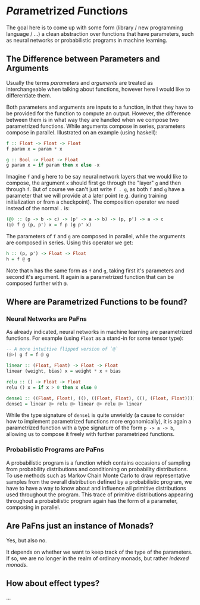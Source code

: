 # ***Pa***rametrized ***F***unctio***n***s

The goal here is to come up with some form (library / new programming language / ...) a clean abstraction over functions that have parameters, such as neural networks or probabilistic programs in machine learning.


## The Difference between Parameters and Arguments

Usually the terms *parameters* and *arguments* are treated as interchangeable when talking about functions, however here I would like to differentiate them.

Both parameters and arguments are inputs to a function, in that they have to be provided for the function to compute an output. However, the difference between them is in what way they are handled when we compose two parametrized functions. While arguments compose in series, parameters compose in parallel. Illustrated on an example (using haskell):

```hs
f :: Float -> Float -> Float
f param x = param * x

g :: Bool -> Float -> Float
g param x = if param then x else -x
```

Imagine `f` and `g` here to be say neural network layers that we would like to compose, the argument `x` should first go through the "layer" `g` and then through `f`. But of course we can't just write `f . g`, as both `f` and `g` have a parameter that we will provide at a later point (e.g. during training initialization or from a checkpoint). The composition operator we need instead of the normal `.` is:

```hs
(@) :: (p -> b -> c) -> (p' -> a -> b) -> (p, p') -> a -> c
(@) f g (p, p') x = f p (g p' x)
```

The parameters of `f` and `g` are composed in parallel, while the arguments are composed in series. Using this operator we get:

```hs
h :: (p, p') -> Float -> Float
h = f @ g
```

Note that `h` has the same form as `f` and `g`, taking first it's parameters and second it's argument. It again is a parametrized function that can be composed further with `@`.


## Where are Parametrized Functions to be found?

### Neural Networks are PaFns 

As already indicated, neural networks in machine learning are parametrized functions. For example (using `Float` as a stand-in for some tensor type):

```hs
-- A more intuitive flipped version of `@`
(@>) g f = f @ g

linear :: (Float, Float) -> Float -> Float
linear (weight, bias) x = weight * x + bias

relu :: () -> Float -> Float
relu () x = if x > 0 then x else 0

dense1 :: ((Float, Float), ((), ((Float, Float), ((), (Float, Float))))) -> Float -> Float
dense1 = linear @> relu @> linear @> relu @> linear
```

While the type signature of `dense1` is quite unwieldy (a cause to consider how to implement parametrized functions more ergonomically), it is again a parametrized function with a type signature of the form `p -> a -> b`, allowing us to compose it freely with further parametrized functions.


### Probabilistic Programs are PaFns

A probabilistic program is a function which contains occasions of sampling from probability distributions and conditioning on probability distributions. To use methods such as Markov Chain Monte Carlo to draw representative samples from the overall distribution defined by a probabilistic program, we have to have a way to know about and influence all primitive distributions used throughout the program. This trace of primitive distributions appearing throughout a probabilistic program again has the form of a parameter, composing in parallel.


## Are PaFns just an instance of Monads?

Yes, but also no.

It depends on whether we want to keep track of the type of the parameters. If so, we are no longer in the realm of ordinary monads, but rather *indexed monads*.

## How about effect types?

...
